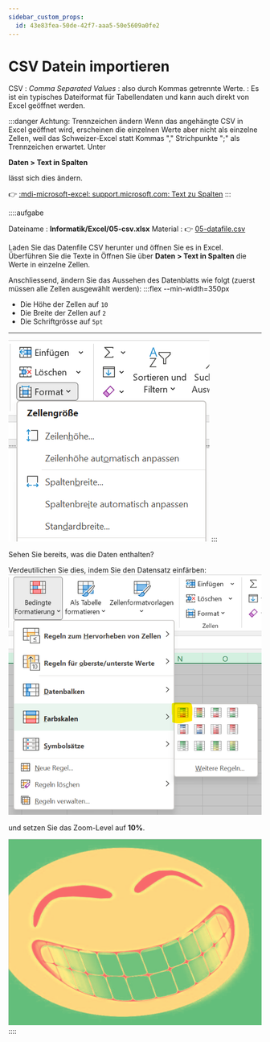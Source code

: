 ```yaml
---
sidebar_custom_props:
  id: 43e83fea-50de-42f7-aaa5-50e5609a0fe2
---
```

# CSV Datein importieren

CSV
: *Comma Separated Values*
: also durch Kommas getrennte Werte.
: Es ist ein typisches Dateiformat für Tabellendaten und kann auch direkt von Excel geöffnet werden.

:::danger Achtung: Trennzeichen ändern
Wenn das angehängte CSV in Excel geöffnet wird, erscheinen die einzelnen Werte aber nicht als einzelne Zellen, weil das Schweizer-Excel statt Kommas "," Strichpunkte ";" als Trennzeichen erwartet. Unter 

__Daten > Text in Spalten__

lässt sich dies ändern.

👉 [:mdi-microsoft-excel: support.microsoft.com: Text zu Spalten](https://support.microsoft.com/de-de/office/aufteilen-von-text-in-verschiedene-spalten-mit-dem-textkonvertierungs-assistenten-30b14928-5550-41f5-97ca-7a3e9c363ed7)
:::

::::aufgabe
<Answer type="state" webKey="e04ae26f-487c-425b-a9f5-cc2e3724fdb7" />

Dateiname
: __Informatik/Excel/05-csv.xlsx__
Material
: 👉 [05-datafile.csv](assets/05-datafile.csv)

Laden Sie das Datenfile CSV herunter und öffnen Sie es in Excel. Überführen Sie die Texte in Öffnen Sie über __Daten > Text in Spalten__ die Werte in einzelne Zellen.

Anschliessend, ändern Sie das Aussehen des Datenblatts wie folgt (zuerst müssen alle Zellen ausgewählt werden):
:::flex --min-width=350px
- Die Höhe der Zellen auf `10`
- Die Breite der Zellen auf `2`
- Die Schriftgrösse auf `5pt`

***
![__Start > Zellen:Format__ --width=300px](images/excel-cell-size.png)
:::

Sehen Sie bereits, was die Daten enthalten?

Verdeutilichen Sie dies, indem Sie den Datensatz einfärben:
![__Start > Formatvorlagen:Bedingte Formatierung > Farbskalen__ --width=300px](images/excell-cell-colors.png)

und setzen Sie das Zoom-Level auf **10%**.

<Answer type="text" webKey="57bc1ffe-ddb6-46b4-a80d-e4c130525906" />
<Solution webKey="29c00b31-864f-439d-b2ec-410c0a6064f0">

![](images/excel-smile.png)
</Solution>
::::